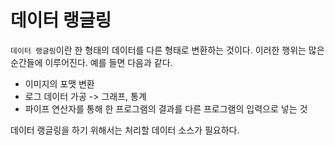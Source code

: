 # 데이터 랭글링

`데이터 랭글링`이란 한 형태의 데이터를 다른 형태로 변환하는 것이다. 이러한 행위는 많은 순간들에 이루어진다. 예를 들면 다음과 같다.
 - 이미지의 포맷 변환
 - 로그 데이터 가공 -> 그래프, 통계
 - 파이프 연산자를 통해 한 프로그램의 결과를 다른 프로그램의 입력으로 넣는 것

데이터 랭글링을 하기 위해서는 처리할 데이터 소스가 필요하다.
